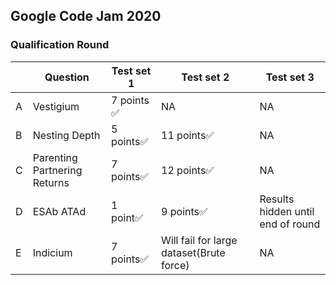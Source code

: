 ## Google Code Jam 2020

### Qualification Round

|     | Question                     | Test set 1        | Test set 2   | Test set 3 |
| --- | ---------------------------- | ----------------- | ------------- | ----------- |
| A   | Vestigium                    |  7 points  ✅        |  NA            |   NA          | 
| B   | Nesting Depth                |  5 points✅        | 11 points✅            |   NA          |
| C   | Parenting Partnering Returns |  7 points✅        | 12 points✅            |   NA          |
| D   | ESAb ATAd                    |  1 point✅        | 9 points✅           | Results hidden until end of round            |
| E   | Indicium                     |  7 points✅        | Will fail for large dataset(Brute force)     |    NA         |

